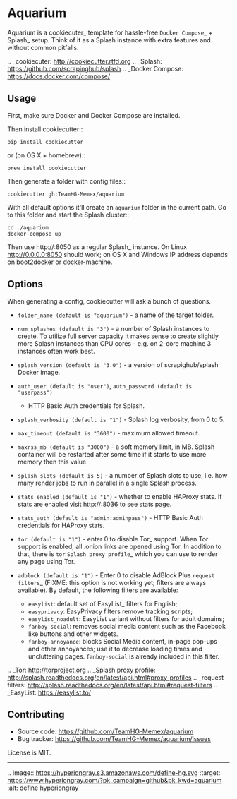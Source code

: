 Aquarium
========

Aquarium is a cookiecuter_ template for hassle-free
`Docker Compose`_ + Splash_ setup. Think of it as a Splash instance
with extra features and without common pitfalls.

.. _cookiecuter: http://cookiecutter.rtfd.org
.. _Splash: https://github.com/scrapinghub/splash
.. _Docker Compose: https://docs.docker.com/compose/

Usage
-----

First, make sure Docker and Docker Compose are installed.

Then install cookiecutter::

    pip install cookiecutter

or (on OS X + homebrew)::

    brew install cookiecutter

Then generate a folder with config files::

    cookiecutter gh:TeamHG-Memex/aquarium

With all default options it'll create an ``aquarium`` folder in the current
path. Go to this folder and start the Splash cluster::

    cd ./aquarium
    docker-compose up

Then use http://<host>:8050 as a regular Splash_ instance. On Linux
http://0.0.0.0:8050 should work; on OS X and Windows IP address depends on
boot2docker or docker-machine.

Options
-------

When generating a config, cookiecutter will ask a bunch of questions.

* ``folder_name (default is "aquarium")`` - a name of the target folder.
* ``num_splashes (default is "3")`` - a number of Splash instances to create.
  To utilize full server capacity it makes sense to create slightly more Splash
  instances than CPU cores - e.g. on 2-core machine 3 instances often
  work best.
* ``splash_version (default is "3.0")`` - a version of scrapighub/splash
  Docker image.
* ``auth_user (default is "user")``, ``auth_password (default is "userpass")``
  - HTTP Basic Auth credentials for Splash.
* ``splash_verbosity (default is "1")`` - Splash log verbosity, from 0 to 5.
* ``max_timeout (default is "3600")`` - maximum allowed timeout.
* ``maxrss_mb (default is "3000")`` - a soft memory limit, in MB. Splash
  container will be restarted after some time if it starts to use more memory
  then this value.
* ``splash_slots (default is 5)`` - a number of Splash slots to use, i.e.
  how many render jobs to run in parallel in a single Splash process.
* ``stats_enabled (default is "1")`` - whether to enable HAProxy stats.
  If stats are enabled visit http://<host>:8036 to see stats page.
* ``stats_auth (default is "admin:adminpass")`` - HTTP Basic Auth credentials
  for HAProxy stats.
* ``tor (default is "1")`` - enter 0 to disable Tor_ support. When Tor support
  is enabled, all .onion links are opened using Tor. In addition to
  that, there is ``tor`` `Splash proxy profile`_ which you can use to render
  any page using Tor.
* ``adblock (default is "1")`` - Enter 0 to disable AdBlock Plus
   `request filters`_ (FIXME: this option is not working yet;
   filters are always available). By default, the following filters
   are available:

  * `easylist`: default set of EasyList_ filters for English;
  * `easyprivacy`: EasyPrivacy filters remove tracking scripts;
  * `easylist_noadult`: EasyList variant without filters for adult domains;
  * `fanboy-social`: removes social media content such as the Facebook like
    buttons and other widgets.
  * `fanboy-annoyance`: blocks Social Media content, in-page pop-ups
    and other annoyances; use it to decrease loading times and uncluttering
    pages. `fanboy-social` is already included in this filter.

.. _Tor: http://torproject.org
.. _Splash proxy profile: http://splash.readthedocs.org/en/latest/api.html#proxy-profiles
.. _request filters: http://splash.readthedocs.org/en/latest/api.html#request-filters
.. _EasyList: https://easylist.to/

Contributing
------------

* Source code: https://github.com/TeamHG-Memex/aquarium
* Bug tracker: https://github.com/TeamHG-Memex/aquarium/issues

License is MIT.

----

.. image:: https://hyperiongray.s3.amazonaws.com/define-hg.svg
	:target: https://www.hyperiongray.com/?pk_campaign=github&pk_kwd=aquarium
	:alt: define hyperiongray
